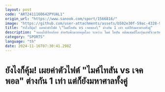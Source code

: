 ```yaml
---
layout: post
code: "ART2411160642PYUAL1"
origin_url: "https://www.sanook.com/sport/1566816/"
image: "https://github.com/user-attachments/assets/b502e30f-59ac-4328-903a-02ebc18a68a5"
title: "ยังไงก็คุ้ม! เผยค่าตัวไฟต์ \"ไมค์ไทสัน vs เจคพอล\" ต่างกัน 1 เท่า แต่ก็ยังมหาศาลทั้งคู่"
description: "จบลงไปเรียบร้อย สำหรับศึกมวยหยุดโลก ระหว่าง ไมค์ ไทสัน อดีตแชมป์โลกรุ่นเฮฟวีเวตวัย 58 ปี ดวลกำปั้นกับ เจค พอล ยูทูบเบอร์ชื่อดังวัย 27 ปี ที่มีคนติดตามมากกว่า 20 ล้านคน"
category: "SPORTS"
language: "th"
date: 2024-11-16T07:30:41.298Z
---
```


# ยังไงก็คุ้ม! เผยค่าตัวไฟต์ "ไมค์ไทสัน vs เจคพอล" ต่างกัน 1 เท่า แต่ก็ยังมหาศาลทั้งคู่